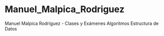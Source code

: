 # Manuel_Malpica_Rodriguez
Manuel Malpica Rodríguez - Clases y Exámenes Algoritmos Estructura de Datos 
